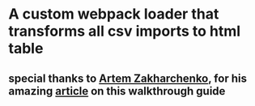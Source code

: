 # A custom webpack loader that transforms all csv imports to html table 
## special thanks to [Artem Zakharchenko](https://github.com/kettanaito), for his amazing [article](https://kettanaito.com/blog/writing-custom-webpack-loader) on this walkthrough guide

